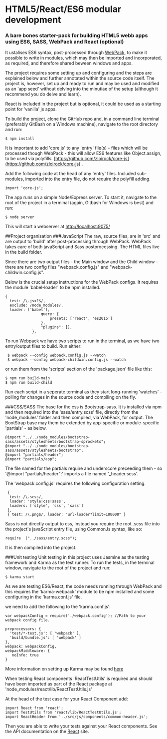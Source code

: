 # HTML5/React/ES6 modular development

### A bare bones starter-pack for building HTML5 webb apps using ES6, SASS, WebPack and React (optional)

It ustalises ES6 syntax, post-processed through [WebPack](https://webpack.github.io/), to make it possible to write in modules, which may then be imported and incorporated, as required, and therefore shared beween windows and apps.

The project requires some setting up and configuring and the steps are explained below and further annotated within the source code itself. The project is, however, set up and ready to run and may be used and modified as an 'app seed' without delving into the minutiae of the setup (although it recommend you do delve and learn). 

React is included in the project but is optional, it could be used as a starting point for 'vanilla' js apps. 

To build the project, clone the GitHub repo and, in a command line terminal (preferably GitBash on a Windows machine), navigate to the root directory and run:

```
$ npm install
```

It is important to add 'core.js' to any 'entry' file(s) - files which will be processed though WebPack - this will allow ES6 features like Object.assign, to be used via polyfills. [https://github.com/zloirock/core-js](https://github.com/zloirock/core-js) .

Add the following code at the head of any 'entry' files. Included sub-modules, imported into the entry file, do not require the polyfill adding.

```
import 'core-js';
```

The app runs on a simple Node/Express server. To start it, navigate to the root of the project in a terminal (again, Gitbash for Windows is best) and run:

```
$ node server
```

This will start a webserver at [http://localhost:9075/](http://localhost:9075/)

##Project organisation
###JavaScript
The raw, source files, are in 'src' and are output to 'build' after post-processing through WebPack. WebPack takes care of both javaScript and Sass postprocessing. The HTML files live in the build folder. 

Since there are two output files - the Main window and the Child window - there are two config files "webpack.config.js" and "webpack-childwin.config.js".

Below is the crucial setup instructions for the WebPack configs. It requires the module 'babel-loader' to be npm installed.

```
{
  test: /\.jsx?$/, 
  exclude: /node_modules/,
  loader: ['babel'], 
                query: {
                    presets: ['react', 'es2015']
                },
                "plugins": [],
            },
```
To run Webpack we have two scripts to run in the terminal, as we have two entry/output files to build. Run either:

```
 $ webpack --config webpack.config.js --watch
 $ webpack --config webpack-childwin.config.js --watch
```    
or run them from the 'scripts' section of the 'package.json' file like this:

```
$ npm run build-main
$ npm run build-child
```

Run each script in a seperate terminal as they start long-running 'watches' - polling for changes in the source code and compiling on the fly.

###CSS/SASS
The base for the css is Bootstrap-sass. It is installed via npm and then required into the 'sass/entry.scss' file, directly from the 'node_modules' folder and then compiled, via WebPack, for output. The BootStrap base may them be extended by app-specific or module-specific 'partials' - as below.

```
@import "../../node_modules/bootstrap-sass/assets/stylesheets/bootstrap-sprockets";
@import "../../node_modules/bootstrap-sass/assets/stylesheets/bootstrap";
@import "partials/header";
@import "partials/app"; 
```

The file named for the partials require and underscore preceeding them - so '@import "partials/header";' imports a file named '_header.scss'.

The 'webpack.config.js' requires the following configuration setting. 

```
 {
  test: /\.scss/,
  loader: 'style!css!sass',
  loaders: ['style', 'css', 'sass']
 },
 { test: /\.png$/, loader: "url-loader?limit=100000" }
```

Sass is not directly output to css, instead you require the root .scss file into the project's javaScript entry file, using CommonJs syntax, like so: 

```
require  ("../sass/entry.scss");
```
It is then compiled into the project.

###Unit testing
Unit testing in this project uses Jasmine as the testing framework and Karma as the test runner. To run the tests, in the terminal window, navigate to the root of the project and run:

```
$ karma start
```
As we are testing ES6/React, the code needs running through WebPack and this requires the 'karma-webpack' module to be npm installed and some configuring in the 'karma.conf.js' file.

we need to add the following to the 'karma.conf.js':

```
var webpackConfig = require('./webpack.config'); //Path to your webpack config file.
```

```
preprocessors: {
  'test/*-test.js': [ 'webpack' ],
  'build/bundle.js': [ 'webpack' ]
},
webpack: webpackConfig,
webpackMiddleware: {
   noInfo: true
}
```

More information on setting up Karma may be found [here](https://karma-runner.github.io/1.0/index.html) 


When testing React components 'ReactTestUtils' is required and should have been imported as part of the React package at 'node_modules/react/lib/ReactTestUtils.js'

At the head of the test case for your React Component add:

```
import React from 'react';
import TestUtils from 'react/lib/ReactTestUtils.js';
import ReactHeader from '../src/js/components/common-header.js';
```
Then you are able to write your tests against your React components. See the API documentation on the [React](https://facebook.github.io/react/docs/test-utils.html) site. 

